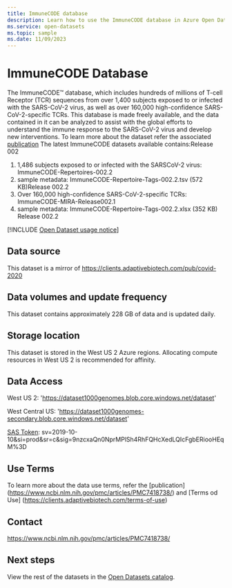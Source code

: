 ```yaml
---
title: ImmuneCODE database
description: Learn how to use the ImmuneCODE database in Azure Open Datasets.
ms.service: open-datasets
ms.topic: sample
ms.date: 11/09/2023
---
```


# ImmuneCODE Database

The ImmuneCODE™ database, which includes hundreds of millions of T-cell Receptor (TCR) sequences from over 1,400 subjects exposed to or infected with the SARS-CoV-2 virus, as well as over 160,000 high-confidence SARS-CoV-2-specific TCRs. This database is made freely available, and the data contained in it can be analyzed to assist with the global efforts to understand the immune response to the SARS-CoV-2 virus and develop new interventions. To learn more about the dataset refer the associated [publication](https://www.ncbi.nlm.nih.gov/pmc/articles/PMC7418738/)
The latest ImmuneCODE datasets available contains:Release 002
1. 1,486 subjects exposed to or infected with the SARSCoV-2 virus: ImmuneCODE-Repertoires-002.2
2. sample metadata: ImmuneCODE-Repertoire-Tags-002.2.tsv (572 KB)Release 002.2
3. Over 160,000 high-confidence SARS-CoV-2-specific TCRs: ImmuneCODE-MIRA-Release002.1
4. sample metadata: ImmuneCODE-Repertoire-Tags-002.2.xlsx (352 KB) Release 002.2

[!INCLUDE [Open Dataset usage notice](../../includes/open-datasets-usage-note.md)]

## Data source

This dataset is a mirror of https://clients.adaptivebiotech.com/pub/covid-2020

## Data volumes and update frequency

This dataset contains approximately 228 GB of data and is updated daily.

## Storage location

This dataset is stored in the West US 2 Azure regions. Allocating compute resources in West US 2 is recommended for affinity.

## Data Access

West US 2: 'https://dataset1000genomes.blob.core.windows.net/dataset'

West Central US: 'https://dataset1000genomes-secondary.blob.core.windows.net/dataset'

[SAS Token](../storage/common/storage-sas-overview.md): sv=2019-10-10&si=prod&sr=c&sig=9nzcxaQn0NprMPlSh4RhFQHcXedLQIcFgbERiooHEqM%3D

## Use Terms

To learn more about the data use terms, refer the [publication] (https://www.ncbi.nlm.nih.gov/pmc/articles/PMC7418738/) and [Terms od Use] (https://clients.adaptivebiotech.com/terms-of-use)
## Contact

https://www.ncbi.nlm.nih.gov/pmc/articles/PMC7418738/

## Next steps

View the rest of the datasets in the [Open Datasets catalog](dataset-catalog.md).
